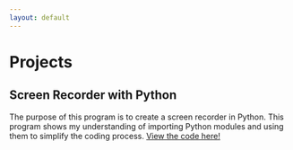 ```yaml
---
layout: default
---
```

# Projects
## Screen Recorder with Python
The purpose of this program is to create a screen recorder in Python. This program shows my understanding of importing Python modules and using them to simplify the coding process.
[View the code here!](https://github.com/pjord122/portfolio/blob/main/Screen_Recorder.py)
